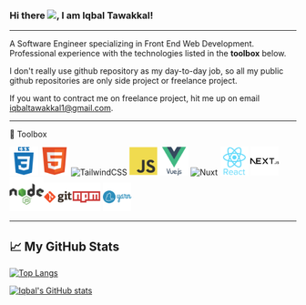 ### Hi there <img src="https://raw.githubusercontent.com/MartinHeinz/MartinHeinz/master/wave.gif" width="30px">, I am Iqbal Tawakkal!

---

A Software Engineer specializing in Front End Web Development. Professional experience with the technologies listed in the **toolbox** below.

I don't really use github repository as my day-to-day job, so all my public github repositories are only side project or freelance project.

If you want to contract me on freelance project, hit me up on email iqbaltawakkal1@gmail.com.


---

🧰 Toolbox

<img src="https://github.com/devicons/devicon/blob/master/icons/css3/css3-plain-wordmark.svg" alt="CSS" width="50" height="50"/> <img src="https://github.com/devicons/devicon/blob/master/icons/html5/html5-original.svg" alt="HTML" width="50" height="50"/> <img src="https://cdn.worldvectorlogo.com/logos/tailwindcss.svg" alt="TailwindCSS" width="50" height="50"/> <img src="https://github.com/devicons/devicon/blob/master/icons/javascript/javascript-original.svg" alt="JavaScript" width="50" height="50"/> <img src="https://github.com/devicons/devicon/blob/master/icons/vuejs/vuejs-original-wordmark.svg" alt="VueJS" width="50" height="50"/> <img src="https://nuxtjs.org/design-kit/colored-text.svg" alt="Nuxt" width="90" height="50"/> <img src="https://github.com/devicons/devicon/blob/master/icons/react/react-original-wordmark.svg" alt="ReactJS" width="50" height="50"/> <img src="https://github.com/devicons/devicon/blob/master/icons/nextjs/nextjs-original-wordmark.svg" alt="Nuxt" width="50" height="50"/> <img src="https://github.com/devicons/devicon/blob/master/icons/nodejs/nodejs-original-wordmark.svg" alt="NodeJS" width="60" height="60"/><img src="https://github.com/devicons/devicon/blob/master/icons/git/git-original-wordmark.svg" alt="Git" width="50" height="50"/><img src="https://github.com/devicons/devicon/blob/master/icons/npm/npm-original-wordmark.svg" alt="npm" width="50" height="50"/> <img src="https://github.com/devicons/devicon/blob/master/icons/yarn/yarn-original-wordmark.svg" alt="yarn" width="50" height="50"/> 

---

## &#x1f4c8; My GitHub Stats

[![Top Langs](https://github-readme-stats.vercel.app/api/top-langs/?username=iqbaltawakkal&hide=java,html,css&theme=radical)](https://github.com/anuraghazra/github-readme-stats)

[![Iqbal's GitHub stats](https://github-readme-stats.vercel.app/api?username=iqbaltawakkal&theme=radical)](https://github.com/anuraghazra/github-readme-stats)
